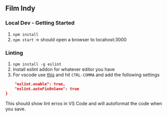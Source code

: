 ## Film Indy 

### Local Dev - Getting Started

1. `npm install`
2. `npm start` -> should open a browser to locahost:3000

### Linting
1. `npm install -g eslint`
2. Install eslint addon for whatever editor you have
3. For vscode use [this](https://marketplace.visualstudio.com/items?itemName=dbaeumer.vscode-eslint) and hit `CTRL-COMMA` and add the following settings
```json
    "eslint.enable": true,
    "eslint.autoFixOnSave": true
}
```
This should show lint erros in VS Code and will autoformat the code when you save. 

